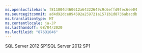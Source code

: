 ```yaml
---
ms.openlocfilehash: f811004d460612a64322649c9c6effd9fec6ee04
ms.sourcegitcommit: ad4d92dce894592a259721a1571b1d8736abacdb
ms.translationtype: MT
ms.contentlocale: ja-JP
ms.lasthandoff: 08/04/2020
ms.locfileid: "87631646"
---
```

<span data-ttu-id="1929c-101">SQL Server 2012 SP1</span><span class="sxs-lookup"><span data-stu-id="1929c-101">SQL Server 2012 SP1</span></span>
